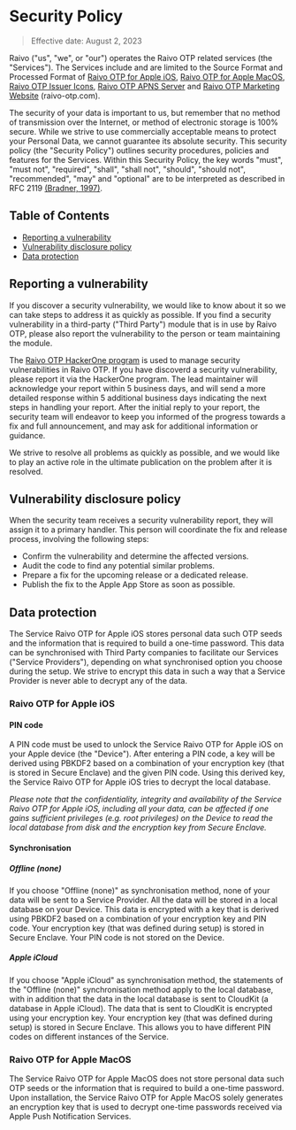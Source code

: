 # Security Policy

> Effective date: August 2, 2023

Raivo ("us", "we", or "our") operates the Raivo OTP related services (the "Services"). The Services include and are limited to the Source Format and Processed Format of [Raivo OTP for Apple iOS](https://github.com/raivo-otp/ios-application), [Raivo OTP for Apple MacOS](https://github.com/raivo-otp/macos-receiver), [Raivo OTP Issuer Icons](https://github.com/raivo-otp/issuer-icons), [Raivo OTP APNS Server](https://github.com/raivo-otp/apns-server) and [Raivo OTP Marketing Website](https://github.com/raivo-otp/marketing-website) (raivo-otp.com).

The security of your data is important to us, but remember that no method of transmission over the Internet, or method of electronic storage is 100% secure. While we strive to use commercially acceptable means to protect your Personal Data, we cannot guarantee its absolute security. This security policy (the "Security Policy") outlines security procedures, policies and features for the Services. Within this Security Policy, the key words "must", "must not", "required", "shall", "shall not", "should", "should not", "recommended", "may" and "optional" are to be interpreted as described in RFC 2119 [(Bradner, 1997)](https://www.ietf.org/rfc/rfc2119.txt).

## Table of Contents
  * [Reporting a vulnerability](#reporting-a-vulnerability)
  * [Vulnerability disclosure policy](#vulnerability-disclosure-policy)
  * [Data protection](#data-protection)

## Reporting a vulnerability

If you discover a security vulnerability, we would like to know about it so we can take steps to address it as quickly as possible. If you find a security vulnerability in a third-party ("Third Party") module that is in use by Raivo OTP, please also report the vulnerability to the person or team maintaining the module.

The [Raivo OTP HackerOne program](https://hackerone.com/raivo) is used to manage security vulnerabilities in Raivo OTP. If you have discoverd a security vulnerability, please report it via the HackerOne program. The lead maintainer will acknowledge your report within 5 business days, and will send a more detailed response within 5 additional business days indicating the next steps in handling your report. After the initial reply to your report, the security team will endeavor to keep you informed of the progress towards a fix and full announcement, and may ask for additional information or guidance.

We strive to resolve all problems as quickly as possible, and we would like to play an active role in the ultimate publication on the problem after it is resolved.

## Vulnerability disclosure policy

When the security team receives a security vulnerability report, they will assign it to a primary handler. This person will coordinate the fix and release process, involving the following steps:

  * Confirm the vulnerability and determine the affected versions.
  * Audit the code to find any potential similar problems.
  * Prepare a fix for the upcoming release or a dedicated release. 
  * Publish the fix to the Apple App Store as soon as possible.

## Data protection

The Service Raivo OTP for Apple iOS stores personal data such OTP seeds and the information that is required to build a one-time password. This data can be synchronised with Third Party companies to facilitate our Services ("Service Providers"), depending on what synchronised option you choose during the setup. We strive to encrypt this data in such a way that a Service Provider is never able to decrypt any of the data. 

### Raivo OTP for Apple iOS

#### PIN code

A PIN code must be used to unlock the Service Raivo OTP for Apple iOS on your Apple device (the "Device"). After entering a PIN code, a key will be derived using PBKDF2 based on a combination of your encryption key (that is stored in Secure Enclave) and the given PIN code. Using this derived key, the Service Raivo OTP for Apple iOS tries to decrypt the local database.

*Please note that the confidentiality, integrity and availability of the Service Raivo OTP for Apple iOS, including all your data, can be affected if one gains sufficient privileges (e.g. root privileges) on the Device to read the local database from disk and the encryption key from Secure Enclave.*

#### Synchronisation

##### Offline (none)

If you choose "Offline (none)" as synchronisation method, none of your data will be sent to a Service Provider. All the data will be stored in a local database on your Device. This data is encrypted with a key that is derived using PBKDF2 based on a combination of your encryption key and PIN code. Your encryption key (that was defined during setup) is stored in Secure Enclave. Your PIN code is not stored on the Device.

##### Apple iCloud

If you choose "Apple iCloud" as synchronisation method, the statements of the "Offline (none)" synchronisation method apply to the local database, with in addition that the data in the local database is sent to CloudKit (a database in Apple iCloud). The data that is sent to CloudKit is encrypted using your encryption key. Your encryption key (that was defined during setup) is stored in Secure Enclave. This allows you to have different PIN codes on different instances of the Service.

### Raivo OTP for Apple MacOS

The Service Raivo OTP for Apple MacOS does not store personal data such OTP seeds or the information that is required to build a one-time password. Upon installation, the Service Raivo OTP for Apple MacOS solely generates an encryption key that is used to decrypt one-time passwords received via Apple Push Notification Services.
